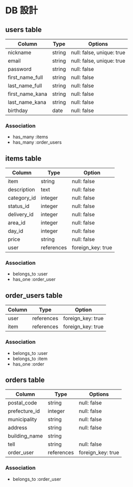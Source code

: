 # DB 設計

## users table

| Column            | Type       | Options                   |
|-------------------|------------|---------------------------|
| nickname          | string     | null: false, unique: true |
| email             | string     | null: false, unique: true |
| password          | string     | null: false               |
| first_name_full   | string     | null: false               |
| last_name_full    | string     | null: false               |
| first_name_kana   | string     | null: false               |
| last_name_kana    | string     | null: false               |
| birthday          | date       | null: false               |

### Association

- has_many :items
- has_many :order_users



## items table

| Column              | Type        | Option            |
|---------------------|-------------|-------------------|
| item                | string      | null: false       |
| description         | text        | null: false       |
| category_id         | integer     | null: false       |
| status_id           | integer     | null: false       |
| delivery_id         | integer     | null: false       |
| area_id             | integer     | null: false       |
| day_id              | integer     | null: false       |
| price               | string      | null: false       |
| user                | references  | foreign_key: true |

### Association

- belongs_to :user
- has_one :order_user



## order_users table

| Column  | Type      | Option            |
|-------- |-----------|-------------------|
| user    |references | foreign_key: true |
| item    |references | foreign_key: true |

### Association

- belongs_to :user
- belongs_to :item
- has_one :order



## orders table

| Column             | Type        | Options           |
|--------------------|-------------|-------------------|
| postal_code        | string      | null: false       |
| prefecture_id      | integer     | null: false       |
| municipality       | string      | null: false       |
| address            | string      | null: false       |
| building_name      | string      |                   |
| tell               | string      | null: false       |
| order_user         | references  | foreign_key: true |

### Association

- belongs_to :order_user